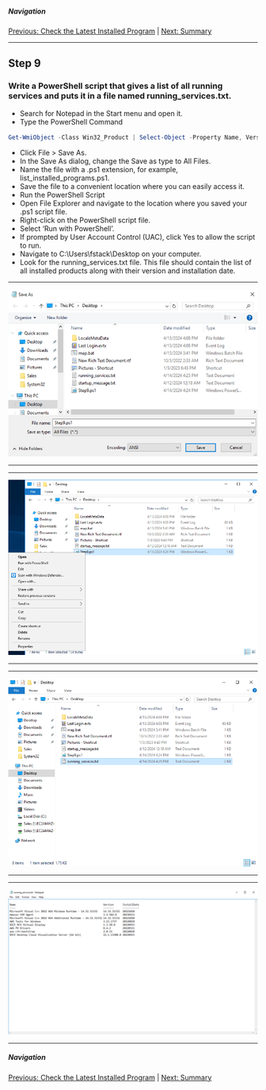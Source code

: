##### Navigation

[Previous: Check the Latest Installed Program](step8.md) | [Next: Summary](summary.md)

---

## Step 9

### Write a PowerShell script that gives a list of all running services and puts it in a file named running_services.txt.

- Search for Notepad in the Start menu and open it.
- Type the PowerShell Command

```PowerShell
Get-WmiObject -Class Win32_Product | Select-Object -Property Name, Version, InstallDate > C:\Users\fstack\Desktop\running_services.txt
```

- Click File > Save As.
- In the Save As dialog, change the Save as type to All Files.
- Name the file with a .ps1 extension, for example, list_installed_programs.ps1.
- Save the file to a convenient location where you can easily access it.
- Run the PowerShell Script
- Open File Explorer and navigate to the location where you saved your .ps1 script file.
- Right-click on the PowerShell script file.
- Select ‘Run with PowerShell’.
- If prompted by User Account Control (UAC), click Yes to allow the script to run.
- Navigate to C:\Users\fstack\Desktop on your computer.
- Look for the running_services.txt file. This file should contain the list of all installed products along with their version and installation date.

---

![alt text](https://github.com/hcoco1/Career-Simulation-2/blob/main/images/step_9_1.png?raw=true)

---
---

![alt text](https://github.com/hcoco1/Career-Simulation-2/blob/main/images/step_9_2.png?raw=true)

---
---

![alt text](https://github.com/hcoco1/Career-Simulation-2/blob/main/images/step_9_3.png?raw=true)

---
---

![alt text](https://github.com/hcoco1/Career-Simulation-2/blob/main/images/step_9_4.png?raw=true)

---

##### Navigation

[Previous: Check the Latest Installed Program](step8.md) | [Next: Summary](summary.md)

